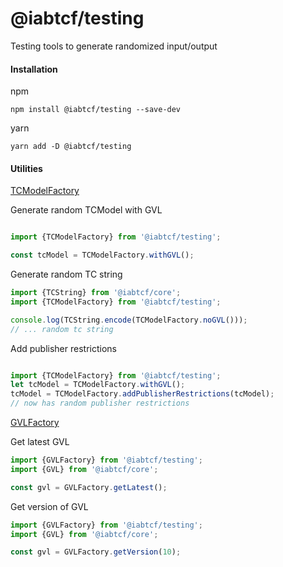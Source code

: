 # @iabtcf/testing

Testing tools to generate randomized input/output

#### Installation

npm
```
npm install @iabtcf/testing --save-dev
```

yarn
```
yarn add -D @iabtcf/testing
```

#### Utilities
[TCModelFactory](./src/TCModelFactory.ts)

Generate random TCModel with GVL
```typescript

import {TCModelFactory} from '@iabtcf/testing';

const tcModel = TCModelFactory.withGVL();

```

Generate random TC string

```typescript
import {TCString} from '@iabtcf/core';
import {TCModelFactory} from '@iabtcf/testing';

console.log(TCString.encode(TCModelFactory.noGVL()));
// ... random tc string

```

Add publisher restrictions

```typescript

import {TCModelFactory} from '@iabtcf/testing';
let tcModel = TCModelFactory.withGVL();
tcModel = TCModelFactory.addPublisherRestrictions(tcModel);
// now has random publisher restrictions

```

[GVLFactory](./src/GVLFactory.ts)

Get latest GVL

```typescript
import {GVLFactory} from '@iabtcf/testing';
import {GVL} from '@iabtcf/core';

const gvl = GVLFactory.getLatest();

```

Get version of GVL

```typescript
import {GVLFactory} from '@iabtcf/testing';
import {GVL} from '@iabtcf/core';

const gvl = GVLFactory.getVersion(10);

```
